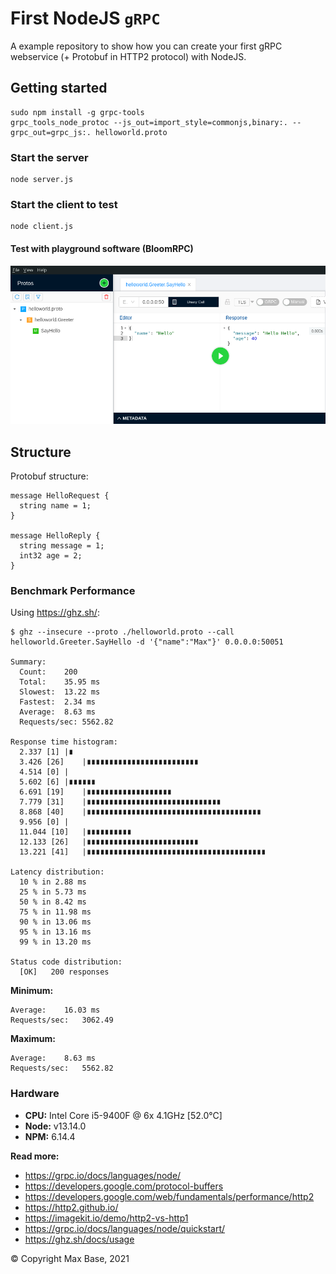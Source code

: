 # First NodeJS `gRPC`

A example repository to show how you can create your first gRPC webservice (+ Protobuf in HTTP2 protocol) with NodeJS.

## Getting started

```
sudo npm install -g grpc-tools
grpc_tools_node_protoc --js_out=import_style=commonjs,binary:. --grpc_out=grpc_js:. helloworld.proto
```

### Start the server

```
node server.js
```

### Start the client to test

```
node client.js
```

#### Test with playground software (BloomRPC)

![BloomRPC - first nodejs grpc](preview.png)

## Structure

Protobuf structure:

```
message HelloRequest {
  string name = 1;
}

message HelloReply {
  string message = 1;
  int32 age = 2;
}
```

### Benchmark Performance

Using https://ghz.sh/:
```
$ ghz --insecure --proto ./helloworld.proto --call helloworld.Greeter.SayHello -d '{"name":"Max"}' 0.0.0.0:50051

Summary:
  Count:	200
  Total:	35.95 ms
  Slowest:	13.22 ms
  Fastest:	2.34 ms
  Average:	8.63 ms
  Requests/sec:	5562.82

Response time histogram:
  2.337 [1]	|∎
  3.426 [26]	|∎∎∎∎∎∎∎∎∎∎∎∎∎∎∎∎∎∎∎∎∎∎∎∎∎
  4.514 [0]	|
  5.602 [6]	|∎∎∎∎∎∎
  6.691 [19]	|∎∎∎∎∎∎∎∎∎∎∎∎∎∎∎∎∎∎∎
  7.779 [31]	|∎∎∎∎∎∎∎∎∎∎∎∎∎∎∎∎∎∎∎∎∎∎∎∎∎∎∎∎∎∎
  8.868 [40]	|∎∎∎∎∎∎∎∎∎∎∎∎∎∎∎∎∎∎∎∎∎∎∎∎∎∎∎∎∎∎∎∎∎∎∎∎∎∎∎
  9.956 [0]	|
  11.044 [10]	|∎∎∎∎∎∎∎∎∎∎
  12.133 [26]	|∎∎∎∎∎∎∎∎∎∎∎∎∎∎∎∎∎∎∎∎∎∎∎∎∎
  13.221 [41]	|∎∎∎∎∎∎∎∎∎∎∎∎∎∎∎∎∎∎∎∎∎∎∎∎∎∎∎∎∎∎∎∎∎∎∎∎∎∎∎∎

Latency distribution:
  10 % in 2.88 ms 
  25 % in 5.73 ms 
  50 % in 8.42 ms 
  75 % in 11.98 ms 
  90 % in 13.06 ms 
  95 % in 13.16 ms 
  99 % in 13.20 ms 

Status code distribution:
  [OK]   200 responses   
```

**Minimum:**
```
Average:	16.03 ms
Requests/sec:	3062.49
```

**Maximum:**
```
Average:	8.63 ms
Requests/sec:	5562.82
```

### Hardware

- **CPU:** Intel Core i5-9400F @ 6x 4.1GHz [52.0°C]
- **Node:** v13.14.0
- **NPM:** 6.14.4

**Read more:**
- https://grpc.io/docs/languages/node/
- https://developers.google.com/protocol-buffers
- https://developers.google.com/web/fundamentals/performance/http2
- https://http2.github.io/
- https://imagekit.io/demo/http2-vs-http1
- https://grpc.io/docs/languages/node/quickstart/
- https://ghz.sh/docs/usage

© Copyright Max Base, 2021
